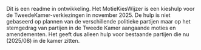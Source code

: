 Dit is een readme in ontwikkeling.
Het MotieKiesWijzer is een kieshulp voor de TweedeKamer-verkiezingen in november 2025.
De hulp is niet gebaseerd op plannen van de verschillende politieke partijen maar op het stemgedrag van partijen in de Tweede Kamer 
aangaande moties en amendementen. Het geeft dus alleen hulp voor bestaande partijen die nu (2025/08) in de kamer zitten.
